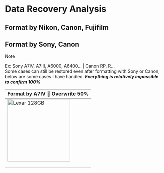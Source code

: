 # Data Recovery Analysis

## Format by Nikon, Canon, Fujifilm

## Format by Sony, Canon
> [!Note]
> Ex: Sony A7IV, A7III, A6000, A6400... | Canon RP, R... <br>
> Some cases can still be restored even after formatting with Sony or Canon, below are some cases I have handled. ***Everything is relatively impossible to confirm 100%***



| Format by A7IV 📝 Overwrite 50% |
|----------|
| <img src="https://github.com/user-attachments/assets/2e935631-b881-4392-86f6-3bb60e2e191a" alt="Lexar 128GB" width="200" style="max-width: 100%; margin: 0 auto;"> <br> <p style="text-align: center;"> </p> |

